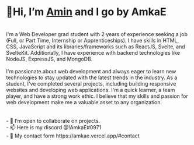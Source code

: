 # 👋Hi, I’m [Amin](https://www.aminamka.com/#about) and I go by AmkaE <br>
<br>
I'm a Web Developer grad student with 2 years of experience seeking a job (Full, or Part Time, Internship or Apprenticeships). I have skills in HTML, CSS, JavaScript and its libraries/frameworks such as ReactJS, Svelte, and SvelteKit. Additionally, I have experience with backend technologies like NodeJS, ExpressJS, and MongoDB.
<br>
<br>
I'm passionate about web development and always eager to learn new technologies to stay updated with the latest trends in the industry. As a student, I've completed several projects, including building responsive websites and developing web applications. I'm a quick learner, a team player, and have a strong work ethic. I believe that my skills and passion for web development make me a valuable asset to any organization.
<br>
<br>
<br>
- 💞️ I’m open to collaborate on projects. <br>
- 📫 Here is my discord @!AmkaE#0971 <br>
- 📨 My contact form https://amkae.vercel.app/#contact
<br>

